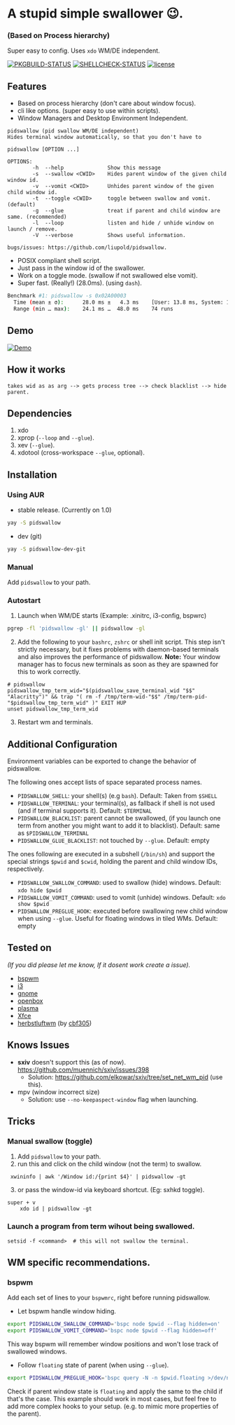 # A stupid simple swallower 😉.
### (Based on Process hierarchy)

Super easy to config. Uses `xdo` WM/DE independent.

[![PKGBUILD-STATUS](https://github.com/Liupold/pidswallow/workflows/PKBUILD/badge.svg)](https://github.com/Liupold/pidswallow/actions?query=workflow%3A%22PKBUILD%22)
[![SHELLCHECK-STATUS](https://github.com/Liupold/pidswallow/workflows/shellcheck/badge.svg)](https://github.com/Liupold/pidswallow/actions?query=workflow%3A%22shellcheck%22)
[![license](https://img.shields.io/github/license/liupold/pidswallow.svg)](https://github.com/liupold/pidswallow/blob/master/LICENSE)
## Features
* Based on process hierarchy (don't care about window focus).
* cli like options. (super easy to use within scripts).
* Window Managers and Desktop Environment Independent.

```shell
pidswallow (pid swallow WM/DE independent)
Hides terminal window automatically, so that you don't have to

pidswallow [OPTION ...]

OPTIONS:
        -h  --help              Show this message
        -s  --swallow <CWID>    Hides parent window of the given child window id.
        -v  --vomit <CWID>      Unhides parent window of the given child window id.
        -t  --toggle <CWID>     toggle between swallow and vomit. (default)
        -g  --glue              treat if parent and child window are same. (recommended)
        -l  --loop              listen and hide / unhide window on launch / remove.
        -V  --verbose           Shows useful information.

bugs/issues: https://github.com/liupold/pidswallow.
```
* POSIX compliant shell script.
* Just pass in the window id of the swallower.
* Work on a toggle mode. (swallow if not swallowed else vomit).
* Super fast. (Really!) (28.0ms). (using `dash`).

```sh
Benchmark #1: pidswallow -s 0x02A00003
  Time (mean ± σ):      28.0 ms ±   4.3 ms    [User: 13.8 ms, System: 18.0 ms]
  Range (min … max):    24.1 ms …  48.0 ms    74 runs
```

## Demo

[![Demo](https://yt-embed.herokuapp.com/embed?v=R6A_JHJ7ob8)](https://www.youtube.com/watch?v=R6A_JHJ7ob8 "Demo for pidswallow.")


## How it works

```shell
takes wid as as arg --> gets process tree --> check blacklist --> hide parent.
```
## Dependencies
1) xdo
2) xprop (`--loop` and `--glue`).
3) xev (`--glue`).
4) xdotool (cross-workspace `--glue`, optional).

## Installation

### Using AUR
* stable release. (Currently on 1.0)

```bash
yay -S pidswallow
```

* dev (git)
```bash
yay -S pidswallow-dev-git
```
### Manual
 Add `pidswallow` to your path.

### Autostart
1) Launch when WM/DE starts (Example: .xinitrc, i3-config, bspwrc)

```bash
pgrep -fl 'pidswallow -gl' || pidswallow -gl
```

2) Add the following to your `bashrc`, `zshrc` or shell init script. This step isn't strictly necessary, but it fixes problems with daemon-based terminals and also improves the performance of pidswallow.
**Note:** Your window manager has to focus new terminals as soon as they are spawned for this to work correctly.

```
# pidswallow
pidswallow_tmp_term_wid="$(pidswallow_save_terminal_wid "$$" "Alacritty")" && trap "( rm -f /tmp/term-wid-"$$" /tmp/term-pid-"$pidswallow_tmp_term_wid" )" EXIT HUP
unset pidswallow_tmp_term_wid
```

3) Restart wm and terminals.

## Additional Configuration
Environment variables can be exported to change the behavior of pidswallow.

The following ones accept lists of space separated process names.
* `PIDSWALLOW_SHELL`: your shell(s) (e.g `bash`). Default: Taken from `$SHELL`
* `PIDSWALLOW_TERMINAL`: your terminal(s), as fallback if shell is not used (and if terminal supports it). Default: `$TERMINAL`
* `PIDSWALLOW_BLACKLIST`: parent cannot be swallowed, (if you launch one term from another you might want to add it to blacklist). Default: same as `$PIDSWALLOW_TERMINAL`
* `PIDSWALLOW_GLUE_BLACKLIST`: not touched by `--glue`. Default: empty

The ones following are executed in a subshell (`/bin/sh`) and support the special strings `$pwid` and `$cwid`, holding the parent and child window IDs, respectively.
* `PIDSWALLOW_SWALLOW_COMMAND`: used to swallow (hide) windows. Default: `xdo hide $pwid`
* `PIDSWALLOW_VOMIT_COMMAND`: used to vomit (unhide) windows. Default: `xdo show $pwid`
* `PIDSWALLOW_PREGLUE_HOOK`: executed before swallowing new child window when using `--glue`. Useful for floating windows in tiled WMs. Default: empty

## Tested on
*(If you did please let me know, If it dosent work create a issue).*

* [bspwm](https://github.com/baskerville/bspwm)
* [i3](https://i3wm.org/)
* [gnome](https://www.gnome.org/gnome-3/)
* [openbox](http://openbox.org/wiki/Main_Page)
* [plasma](https://kde.org/announcements/plasma5.0/)
* [Xfce](https://www.xfce.org/)
* [herbstluftwm](https://herbstluftwm.org/) (by [cbf305](https://github.com/cbf305))

## Knows Issues
* <b>sxiv</b> doesn't support this (as of now). https://github.com/muennich/sxiv/issues/398
    - Solution: https://github.com/elkowar/sxiv/tree/set_net_wm_pid (use this).
* mpv (window incorrect size)
    - Solution: use `--no-keepaspect-window` flag when launching.

## Tricks
### Manual swallow (toggle)

1) Add `pidswallow` to your path.
2) run this and click on the child window (not the term) to swallow.
```
 xwininfo | awk '/Window id:/{print $4}' | pidswallow -gt
```
3) or pass the window-id via keyboard shortcut. (Eg: sxhkd toggle).

```
super + v
    xdo id | pidswallow -gt
```

### Launch a program from term wihout being swallowed.
```
setsid -f <command>  # this will not swallow the terminal.
```

## WM specific recommendations.
### bspwm
Add each set of lines to your `bspwmrc`, right before running pidswallow.
* Let bspwm handle window hiding.

```bash
export PIDSWALLOW_SWALLOW_COMMAND='bspc node $pwid --flag hidden=on'
export PIDSWALLOW_VOMIT_COMMAND='bspc node $pwid --flag hidden=off'
```
This way bspwm will remember window positions and won't lose track of swallowed windows.

* Follow `floating` state of parent (when using `--glue`).

```bash
export PIDSWALLOW_PREGLUE_HOOK='bspc query -N -n $pwid.floating >/dev/null && bspc node $cwid --state floating'
```
Check if parent window state is `floating` and apply the same to the child if that's the case.
This example should work in most cases, but feel free to add more complex hooks to your setup. (e.g. to mimic more properties of the parent).

